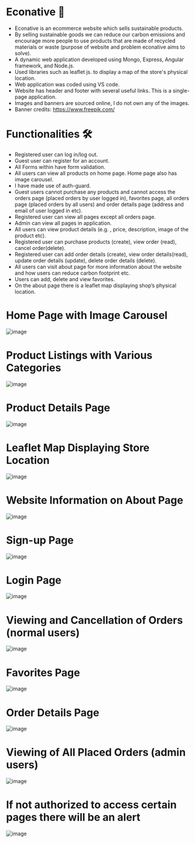 # Econative 🍃
- Econative is an ecommerce website which sells sustainable products. 
- By selling sustainable goods we can reduce our carbon emissions  and encourage more people to use products that are made of recycled materials or waste (purpose of website and problem econative aims to solve).
- A dynamic web application developed using Mongo, Express, Angular framework, and Node.js.
- Used libraries such as leaflet js. to display a map of the store's physical location. 
- Web application was coded using VS code.
- Website has header and footer with several useful links. This is a single-page application.
- Images and banners are sourced online, I do not own any of the images. 
- Banner credits: [https://www.freepik.com/ ](https://www.freepik.com/)


# Functionalities 🛠️
- Registered user can log in/log out.
- Guest user can register for an account.
- All Forms within have form validation.
- All users can view all products on home page. Home page also has image carousel.
- I have made use of auth-guard.
- Guest users cannot purchase any products and cannot access the orders page (placed orders by user logged in), favorites page, all orders page (placed orders by all users) and order details page (address and email of user logged in etc). 
- Registered user can view all pages except all orders page.
- Admin can view all pages in application.
- All users can view product details (e.g. , price, description, image of the product etc).
- Registered user can purchase products (create), view order (read), cancel order(delete).
- Registered user can add order details (create), view order details(read), update order details (update), delete order details (delete).
- All users can visit about page for more information about the website and how users can reduce carbon footprint etc.
- Users can add, delete and view favorites.
- On the about page there is a leaflet map displaying shop’s physical location. 


# Home Page with Image Carousel 
![image](https://user-images.githubusercontent.com/100062535/191733326-0b89cd1c-141a-4c2b-8712-1e0ee9aca7ef.png)

# Product Listings with Various Categories
![image](https://user-images.githubusercontent.com/100062535/191733714-f7ba2d75-e8f7-4a74-90f1-423511f19b2c.png)

# Product Details Page
![image](https://user-images.githubusercontent.com/100062535/191734847-35399029-1792-457d-ba95-e5ec14526032.png)

# Leaflet Map Displaying Store Location
![image](https://user-images.githubusercontent.com/100062535/191735005-a1e627b2-57c7-4cba-82ac-caee451f385b.png)

# Website Information on About Page
![image](https://user-images.githubusercontent.com/100062535/191735195-f7031a8c-4aa0-45ff-96e1-ec430ab01742.png)

# Sign-up Page
![image](https://user-images.githubusercontent.com/100062535/191736326-6f282f47-d482-4fa3-8d9a-c31b5f4a5c13.png)

# Login Page
![image](https://user-images.githubusercontent.com/100062535/191736400-9947e876-0579-444e-a606-847b53d30bcf.png)

# Viewing and Cancellation of Orders (normal users)
![image](https://user-images.githubusercontent.com/100062535/191736664-c7082ca0-5045-4c8f-88d0-db6e876e815e.png)

# Favorites Page
![image](https://user-images.githubusercontent.com/100062535/191736857-f801e7a1-a20d-42e2-b12d-ef9da151dfc5.png)

# Order Details Page
![image](https://user-images.githubusercontent.com/100062535/191738373-29b88411-967f-4556-bb3e-ea35dd2897f9.png)

# Viewing of All Placed Orders (admin users)
![image](https://user-images.githubusercontent.com/100062535/191738632-88a95dcd-0be2-43d6-bec9-f06a1ef37a4c.png)

# If not authorized to access certain pages there will be an alert
![image](https://user-images.githubusercontent.com/100062535/191738949-f6937c01-03fd-4f11-bad0-7b0d64a2acd1.png)

















